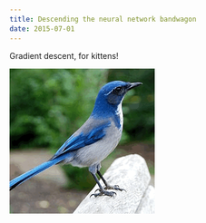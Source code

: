 ```yaml
---
title: Descending the neural network bandwagon
date: 2015-07-01
---
```


Gradient descent, for kittens!

![](/images/2015-07-01/jay_cat.gif)